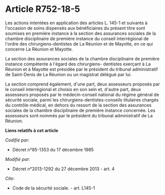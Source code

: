 # Article R752-18-5

Les actions intentées en application des articles L. 145-1 et suivants à l'occasion de soins dispensés aux bénéficiaires du
présent titre sont soumises en première instance à la section des assurances sociales de la chambre disciplinaire de première
instance du conseil interrégional de l'ordre des chirurgiens-dentistes de La Réunion et de Mayotte, en ce qui concerne La
Réunion et Mayotte. 

La section des assurances sociales de la chambre disciplinaire de première instance compétente à l'égard des chirurgiens-
dentistes exerçant à La Réunion et à Mayotte est présidée par le président du tribunal administratif de Saint-Denis de La
Réunion ou un magistrat délégué par lui. 

La section comprend également, d'une part, deux assesseurs proposés par le conseil interrégional et choisis en son sein et,
d'autre part, deux assesseurs proposés par le médecin-conseil national du régime général de sécurité sociale, parmi les
chirurgiens-dentistes-conseils titulaires chargés du contrôle médical, en dehors du ressort de la section des assurances
sociales de la chambre disciplinaire de première instance concernée. Les assesseurs sont nommés par le président du tribunal
administratif de La Réunion.

**Liens relatifs à cet article**

_Codifié par_:

  - Décret n°85-1353 du 17 décembre 1985

_Modifié par_:

  - Décret n°2013-1292 du 27 décembre 2013 - art. 4

_Cite_:

  - Code de la sécurité sociale. - art. L145-1
